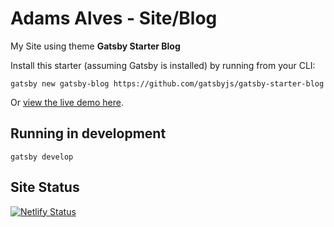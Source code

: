 # Adams Alves - Site/Blog
My Site using theme **Gatsby Starter Blog**

Install this starter (assuming Gatsby is installed) by running from your CLI:

`gatsby new gatsby-blog https://github.com/gatsbyjs/gatsby-starter-blog`

Or [view the live demo here](https://gatsby-starter-blog-demo.netlify.com/).

## Running in development
`gatsby develop`

## Site Status
[![Netlify Status](https://api.netlify.com/api/v1/badges/05b2f56a-8773-40ee-b2dc-f8019ed1efe5/deploy-status)](https://app.netlify.com/sites/adamsalves/deploys)
